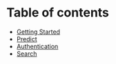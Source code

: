 # Table of contents

* [Getting Started](README.md)
* [Predict](predict.md)
* [Authentication](authentication.md)
* [Search](search.md)

